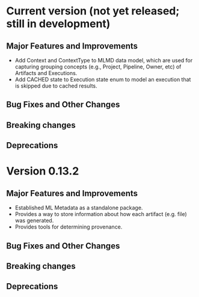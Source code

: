 # Current version (not yet released; still in development)

## Major Features and Improvements

*   Add Context and ContextType to MLMD data model, which are used for capturing
    grouping concepts (e.g., Project, Pipeline, Owner, etc) of Artifacts and
    Executions.
*   Add CACHED state to Execution state enum to model an execution that is
    skipped due to cached results.

## Bug Fixes and Other Changes

## Breaking changes

## Deprecations

# Version 0.13.2

## Major Features and Improvements

* Established ML Metadata as a standalone package.
* Provides a way to store information about how each artifact (e.g. file) was
  generated.
* Provides tools for determining provenance.

## Bug Fixes and Other Changes

## Breaking changes

## Deprecations
